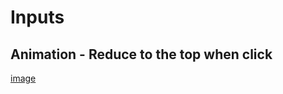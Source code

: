 # Inputs

## Animation - Reduce to the top when click

[image](https://www.instagram.com/reel/CkTWG21DUEv/?igshid=MTI5NDc2ZGU%3D)